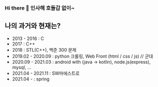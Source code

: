 ### Hi there 👋 인사해 호들갑 없이~

## 나의 과거와 현재는?

- 2013 - 2016 : C
- 2017 : C++
- 2018 : STL(C++), 백준 300 문제
- 2019.02 - 2020.09 : python 크롤링, Web Front (html / css / js) // 군대
- 2020.09 - 2021.03 : android with (java → kotlin), node.js(express), mysql, ...
- 2021.04 - 2021.11 : SW마에스트로
- 2021.04 - : spring
